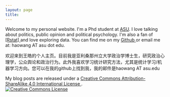 ```yaml
---
layout: page
title: 
---
```


<p>
  Welcome to my personal website. I'm a Phd student at <a href = "https://pgs.clas.asu.edu"> ASU</a>. 
	I love talking about politics, public opinion and political psychology. 
  I'm also a fan of <a href = "https://www.r-project.org/"> [Rstat] </a> and love exploring data. 
  You can find me on my <a href = "https://github.com/haowang666"> Github </a>  or email me at: haowang AT asu dot edu.
</p>

<p>	
欢迎来到王皓的个人主页。目前我是亚利桑那州立大学政治学博士生，研究政治心理学，公众舆论和政治行为。此外我喜欢学习统计研究方法，尤其是统计学习/机器学习方向。您可以在我的github上找到我，我的邮件是haowang AT asu.edu
</p>


<p>
My blog posts are released under a <a href = "http://creativecommons.org/licenses/by-sa/4.0/"> Creative Commons Attribution-ShareAlike 4.0 International License </a>.
<br /><a rel="license" href="https://creativecommons.org/licenses/by-sa/4.0/"><img alt="Creative Commons License" style="border-width:0" src="https://i.creativecommons.org/l/by-sa/4.0/88x31.png" /></a><br />
</p>
